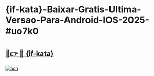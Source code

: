 # {if-kata}-Baixar-Gratis-Ultima-Versao-Para-Android-IOS-2025-#uo7k0

# <h2><a href="https://ainizakaria.my?title={if-kata}&ref=25M">🔗👉 🔴 {if-kata}</a></h2>

[![acn](https://github.com/user-attachments/assets/0f9c940e-d8b0-45ae-aac7-cd30a18b3e1c)](https://ainizakaria.my?title={if-kata}&ref=25M)

